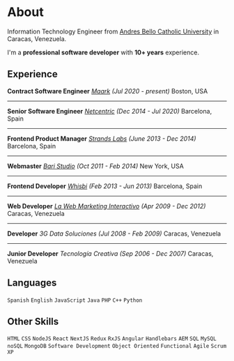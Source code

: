 # About

Information Technology Engineer from [Andres Bello Catholic University][2] in Caracas, Venezuela.

I'm a **professional software developer** with **10+ years** experience.

## Experience

**Contract Software Engineer**
*[Maark][maark] (Jul 2020 - present)*
Boston, USA

---
**Senior Software Engineer**
*[Netcentric][3] (Dec 2014 - Jul 2020)*
Barcelona, Spain

---
**Frontend Product Manager**
*[Strands Labs][4] (June 2013 - Dec 2014)*
Barcelona, Spain

---
**Webmaster**
*[Bari Studio][5] (Oct 2011 - Feb 2014)*
New York, USA

---
**Frontend Developer**
*[Whisbi][6] (Feb 2013 - Jun 2013)*
Barcelona, Spain

---
**Web Developer**
*[La Web Marketing Interactivo][7] (Apr 2009 - Dec 2012)*
Caracas, Venezuela

---
**Developer**
*3G Data Soluciones (Jul 2008 - Feb 2009)*
Caracas, Venezuela

---
**Junior Developer**
*Tecnología Creativa (Sep 2006 - Dec 2007)*
Caracas, Venezuela

## Languages

`Spanish` `English` `JavaScript` `Java` `PHP` `C++` `Python`

## Other Skills

`HTML` `CSS`  `NodeJS` `React` `NextJS` `Redux` `RxJS` `Angular` `Handlebars` `AEM` `SQL` `MySQL` `noSQL` `MongoDB` `Software Development` `Object Oriented` `Functional` `Agile` `Scrum` `XP`

[2]: https://www.ucab.edu.ve/
[maark]: https://maark.com
[3]: https://www.netcentric.biz/
[4]: https://strands.com/
[5]: http://www.thebaristudio.com/
[6]: https://www.whisbi.com/
[7]: http://hacemosloquenosgusta.com/
